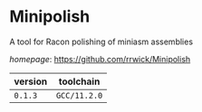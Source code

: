 # Minipolish

A tool for Racon polishing of miniasm assemblies

*homepage*: <https://github.com/rrwick/Minipolish>

version | toolchain
--------|----------
``0.1.3`` | ``GCC/11.2.0``
